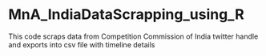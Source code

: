 # MnA_IndiaDataScrapping_using_R
This code scraps data from Competition Commission of India twitter handle and exports into csv file with timeline details
